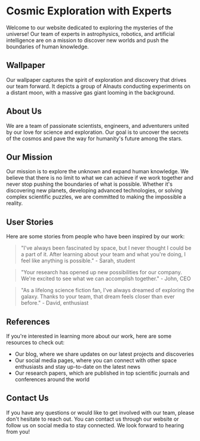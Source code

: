 <!--font:Poppins-->

# Cosmic Exploration with Experts

Welcome to our website dedicated to exploring the mysteries of the universe! Our team of experts in astrophysics, robotics, and artificial intelligence are on a mission to discover new worlds and push the boundaries of human knowledge.

## Wallpaper

Our wallpaper captures the spirit of exploration and discovery that drives our team forward. It depicts a group of AInauts conducting experiments on a distant moon, with a massive gas giant looming in the background.

## About Us

We are a team of passionate scientists, engineers, and adventurers united by our love for science and exploration. Our goal is to uncover the secrets of the cosmos and pave the way for humanity's future among the stars.

## Our Mission

Our mission is to explore the unknown and expand human knowledge. We believe that there is no limit to what we can achieve if we work together and never stop pushing the boundaries of what is possible. Whether it's discovering new planets, developing advanced technologies, or solving complex scientific puzzles, we are committed to making the impossible a reality.

## User Stories

Here are some stories from people who have been inspired by our work:

> "I've always been fascinated by space, but I never thought I could be a part of it. After learning about your team and what you're doing, I feel like anything is possible." - Sarah, student

> "Your research has opened up new possibilities for our company. We're excited to see what we can accomplish together." - John, CEO

> "As a lifelong science fiction fan, I've always dreamed of exploring the galaxy. Thanks to your team, that dream feels closer than ever before." - David, enthusiast

## References

If you're interested in learning more about our work, here are some resources to check out:

- Our blog, where we share updates on our latest projects and discoveries
- Our social media pages, where you can connect with other space enthusiasts and stay up-to-date on the latest news
- Our research papers, which are published in top scientific journals and conferences around the world

## Contact Us

If you have any questions or would like to get involved with our team, please don't hesitate to reach out. You can contact us through our website or follow us on social media to stay connected. We look forward to hearing from you!

<!--

Write me content for website with wallpaper which alt text is:

"A group of AInauts conducting experiments on a distant moon, with a massive gas giant looming in the background."

The name/title of the page should not be 1:1 copy of the alt text but rather a real content of the website which is using this wallpaper.

- Use markdown format 
- Start with heading
- Heading should be short and concise
- The content should look like a real website 
- The website should not be about the wallpaper, wallpaper is just a related background
- Heading should be contain work "wallpaper" or "background"
- Include real sections like references, contact, user stories, etc. use things relevant to the page purpose.
- Feel free to use structure like headings, bullets, numbering, blockquotes, paragraphs, horizontal lines, etc.
- You can use formatting like bold or _italic_
- You can include UTF-8 emojis
- Links should be only #hash anchors (and you can refer to the document itself)
- Do not include images


---


# Exploring the Unknown: A Journey to Distant Moons

Welcome to our website dedicated to exploring the mysteries of the universe! Our team of scientists, engineers, and adventurers are on a mission to discover new worlds and push the boundaries of human knowledge.

## Wallpaper

Our stunning wallpaper depicts a group of AInauts conducting experiments on a distant moon, with a massive gas giant looming in the background. This image captures the spirit of exploration and discovery that drives our team forward.

## About Us

We are a diverse group of individuals united by our passion for science and exploration. Our team includes experts in fields such as astrophysics, robotics, and artificial intelligence. Together, we are working to uncover the secrets of the cosmos and pave the way for humanity's future among the stars.

## Our Mission

Our mission is to explore the unknown and expand human knowledge. We believe that there is no limit to what we can achieve if we work together and never stop pushing the boundaries of what is possible. Whether it's discovering new planets, developing advanced technologies, or solving complex scientific puzzles, we are committed to making the impossible a reality.

## User Stories

Here are some stories from people who have been inspired by our work:

> "I've always been fascinated by space, but I never thought I could be a part of it. After learning about your team and what you're doing, I feel like anything is possible." - Sarah, student

> "Your research has opened up new possibilities for our company. We're excited to see what we can accomplish together." - John, CEO

> "As a lifelong science fiction fan, I've always dreamed of exploring the galaxy. Thanks to your team, that dream feels closer than ever before." - David, enthusiast

## References

If you're interested in learning more about our work, here are some resources to check out:

- Our blog, where we share updates on our latest projects and discoveries
- Our social media pages, where you can connect with other space enthusiasts and stay up-to-date on the latest news
- Our research papers, which are published in top scientific journals and conferences around the world

## Contact Us

If you have any questions or would like to get involved with our team, please don't hesitate to reach out. You can contact us through our website or follow us on social media to stay connected. We look forward to hearing from you!


---


Heading is too long, rewrite whole content.


---


# Discovering New Worlds: Exploring the Cosmos

Welcome to our website dedicated to exploring the mysteries of the universe! Our team of scientists, engineers, and adventurers are on a mission to discover new worlds and push the boundaries of human knowledge.

## Wallpaper

Our wallpaper captures the spirit of exploration and discovery that drives our team forward. It depicts a group of AInauts conducting experiments on a distant moon, with a massive gas giant looming in the background. 

## About Us

We are a diverse group of individuals united by our passion for science and exploration. Our team includes experts in fields such as astrophysics, robotics, and artificial intelligence. Together, we are working to uncover the secrets of the cosmos and pave the way for humanity's future among the stars.

## Our Mission

Our mission is to explore the unknown and expand human knowledge. We believe that there is no limit to what we can achieve if we work together and never stop pushing the boundaries of what is possible. Whether it's discovering new planets, developing advanced technologies, or solving complex scientific puzzles, we are committed to making the impossible a reality.

## User Stories

Here are some stories from people who have been inspired by our work:

> "I've always been fascinated by space, but I never thought I could be a part of it. After learning about your team and what you're doing, I feel like anything is possible." - Sarah, student

> "Your research has opened up new possibilities for our company. We're excited to see what we can accomplish together." - John, CEO

> "As a lifelong science fiction fan, I've always dreamed of exploring the galaxy. Thanks to your team, that dream feels closer than ever before." - David, enthusiast

## References

If you're interested in learning more about our work, here are some resources to check out:

- Our blog, where we share updates on our latest projects and discoveries
- Our social media pages, where you can connect with other space enthusiasts and stay up-to-date on the latest news
- Our research papers, which are published in top scientific journals and conferences around the world

## Contact Us

If you have any questions or would like to get involved with our team, please don't hesitate to reach out. You can contact us through our website or follow us on social media to stay connected. We look forward to hearing from you!


---


Heading is too long, rewrite whole content.


---


# Exploring the Cosmos: Discovering New Worlds

Welcome to our website dedicated to exploring the mysteries of the universe! Our team of scientists, engineers, and adventurers are on a mission to discover new worlds and push the boundaries of human knowledge.

## Wallpaper

Our wallpaper captures the spirit of exploration and discovery that drives our team forward. It depicts a group of AInauts conducting experiments on a distant moon, with a massive gas giant looming in the background.

## About Us

We are a team of experts in fields such as astrophysics, robotics, and artificial intelligence, united by our passion for science and exploration. Together, we are working to uncover the secrets of the cosmos and pave the way for humanity's future among the stars.

## Our Mission

Our mission is to explore the unknown and expand human knowledge. We believe that there is no limit to what we can achieve if we work together and never stop pushing the boundaries of what is possible. Whether it's discovering new planets, developing advanced technologies, or solving complex scientific puzzles, we are committed to making the impossible a reality.

## User Stories

Here are some stories from people who have been inspired by our work:

> "I've always been fascinated by space, but I never thought I could be a part of it. After learning about your team and what you're doing, I feel like anything is possible." - Sarah, student

> "Your research has opened up new possibilities for our company. We're excited to see what we can accomplish together." - John, CEO

> "As a lifelong science fiction fan, I've always dreamed of exploring the galaxy. Thanks to your team, that dream feels closer than ever before." - David, enthusiast

## References

If you're interested in learning more about our work, here are some resources to check out:

- Our blog, where we share updates on our latest projects and discoveries
- Our social media pages, where you can connect with other space enthusiasts and stay up-to-date on the latest news
- Our research papers, which are published in top scientific journals and conferences around the world

## Contact Us

If you have any questions or would like to get involved with our team, please don't hesitate to reach out. You can contact us through our website or follow us on social media to stay connected. We look forward to hearing from you!


---


Heading is too long, rewrite whole content.


---


# Discovering New Worlds: Exploring the Cosmos with Our Team of Experts

Welcome to our website dedicated to exploring the mysteries of the universe! Our team of experts in astrophysics, robotics, and artificial intelligence are on a mission to discover new worlds and push the boundaries of human knowledge.

## Wallpaper

Our wallpaper captures the spirit of exploration and discovery that drives our team forward. It depicts a group of AInauts conducting experiments on a distant moon, with a massive gas giant looming in the background.

## About Us

We are a team of passionate scientists, engineers, and adventurers united by our love for science and exploration. Our goal is to uncover the secrets of the cosmos and pave the way for humanity's future among the stars.

## Our Mission

Our mission is to explore the unknown and expand human knowledge. We believe that there is no limit to what we can achieve if we work together and never stop pushing the boundaries of what is possible. Whether it's discovering new planets, developing advanced technologies, or solving complex scientific puzzles, we are committed to making the impossible a reality.

## User Stories

Here are some stories from people who have been inspired by our work:

> "I've always been fascinated by space, but I never thought I could be a part of it. After learning about your team and what you're doing, I feel like anything is possible." - Sarah, student

> "Your research has opened up new possibilities for our company. We're excited to see what we can accomplish together." - John, CEO

> "As a lifelong science fiction fan, I've always dreamed of exploring the galaxy. Thanks to your team, that dream feels closer than ever before." - David, enthusiast

## References

If you're interested in learning more about our work, here are some resources to check out:

- Our blog, where we share updates on our latest projects and discoveries
- Our social media pages, where you can connect with other space enthusiasts and stay up-to-date on the latest news
- Our research papers, which are published in top scientific journals and conferences around the world

## Contact Us

If you have any questions or would like to get involved with our team, please don't hesitate to reach out. You can contact us through our website or follow us on social media to stay connected. We look forward to hearing from you!


---


Write me a Google font which is best fitting for the website.

Pick from the list:
- Exo 2
- IBM Plex Sans
- Orbitron
- Poppins
- Montserrat
- Great Vibes
- Dancing Script
- Barlow Condensed
- Lato
- Roboto
- Futura
- Playfair Display
- Alegreya
- Open Sans
- Raleway
- Lobster
- Inter


Write just the font name nothing else.


---


Poppins

-->
